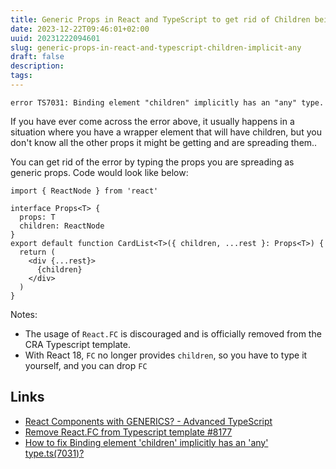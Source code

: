 ```yaml
---
title: Generic Props in React and TypeScript to get rid of Children being Implicitly Any
date: 2023-12-22T09:46:01+02:00
uuid: 20231222094601
slug: generic-props-in-react-and-typescript-children-implicit-any
draft: false
description: 
tags: 
---
```


```
error TS7031: Binding element "children" implicitly has an "any" type.
```

If you have ever come across the error above, it usually happens in a situation where you have a wrapper element that will have children, but you don't know all the other props it might be getting and are spreading them..

You can get rid of the error by typing the props you are spreading as generic props. Code would look like below:

```tsx
import { ReactNode } from 'react'

interface Props<T> {
  props: T
  children: ReactNode
}
export default function CardList<T>({ children, ...rest }: Props<T>) {
  return (
    <div {...rest}>
      {children}
    </div>
  )
}
```

Notes:

- The usage of `React.FC` is discouraged and is officially removed from the CRA Typescript template.
- With React 18, `FC` no longer provides `children`, so you have to type it yourself, and you can drop `FC`



Links
---
- [React Components with GENERICS? - Advanced TypeScript](https://www.youtube.com/watch?v=vCq9QsDinvo&ab_channel=MattPocock)
- [Remove React.FC from Typescript template #8177](https://github.com/facebook/create-react-app/pull/8177)
- [How to fix Binding element 'children' implicitly has an 'any' type.ts(7031)?](https://stackoverflow.com/questions/55370851/how-to-fix-binding-element-children-implicitly-has-an-any-type-ts7031)